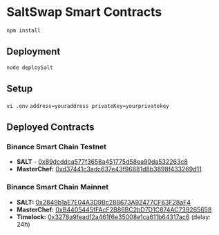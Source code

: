 # SaltSwap Smart Contracts

```
npm install
```

## Deployment

```
node deploySalt
```

## Setup
`
vi .env
`
`
address=youraddress
privateKey=yourprivatekey
`

## Deployed Contracts

### Binance Smart Chain Testnet

- **SALT** - [0x89dcddca577f3658a451775d58ea99da532263c8](https://testnet.bscscan.com/address/0x89dcddca577f3658a451775d58ea99da532263c8)
- **MasterChef:** [0xd37441c3adc637e43f96881d8b3898f433269d11](https://bscscan.com/address/0xd37441c3adc637e43f96881d8b3898f433269d11)

### Binance Smart Chain Mainnet

- **SALT:** [0x2849b1aE7E04A3D9Bc288673A92477CF63F28aF4](https://bscscan.com/address/0x2849b1aE7E04A3D9Bc288673A92477CF63F28aF4)
- **MasterChef:** [0xB4405445fFAcF2B86BC2bD7D1C874AC739265658](https://bscscan.com/address/0xB4405445fFAcF2B86BC2bD7D1C874AC739265658)
- **Timelock:** [0x3278a9feadf2a461f6e35008e1ca611b64317ac6](https://www.bscscan.com/address/0x3278a9feadf2a461f6e35008e1ca611b64317ac6) (delay: 24h)
